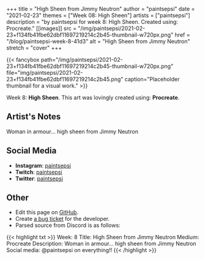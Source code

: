 +++
title =       "High Sheen from Jimmy Neutron"
author =      "paintsepsi"
date =        "2021-02-23"
themes =      ["Week 08: High Sheen"]
artists =     ["paintsepsi"]
description = "by paintsepsi for week 8: High Sheen. Created using: Procreate."
[[images]]
              src = "/img/paintsepsi/2021-02-23+f134fb41fbe62dbf11697219214c2b45-thumbnail-w720px.png"
              href = "/blog/paintsepsi-week-8-41d3"
              alt = "High Sheen from Jimmy Neutron"
              stretch = "cover"
+++


{{< fancybox path="/img/paintsepsi/2021-02-23+f134fb41fbe62dbf11697219214c2b45-thumbnail-w720px.png" file="img/paintsepsi/2021-02-23+f134fb41fbe62dbf11697219214c2b45.png" caption="Placeholder thumbnail for a visual work." >}}


Week 8: **High Sheen**. This art was lovingly created using: **Procreate**.

## Artist's Notes

Woman in armour... high sheen from Jimmy Neutron

## Social Media

- **Instagram**: <a href='https://instagram.com/paintsepsi' target='_blank'>paintsepsi</a>
- **Twitch**: <a href='https://twitch.tv/paintsepsi' target='_blank'>paintsepsi</a>
- **Twitter**: <a href='https://twitter.com/paintsepsi' target='_blank'>paintsepsi</a>

## Other

- Edit this page on [GitHub](https://github.com/teaminkling/web-refresh/edit/main/content/blog/paintsepsi-week-8-41d3.md).
- Create [a bug ticket](https://github.com/teaminkling/web-refresh/issues/new?assignees=&labels=bug&template=problem-report.md&title=) for the developer.
- Parsed source from Discord is as follows:

{{< highlight txt >}}
Week: 8
Title: High Sheen from Jimmy Neutron
Medium: Procreate
Description: Woman in armour... high sheen from Jimmy Neutron
Social media: @paintsepsi on everything!!
{{< /highlight >}}